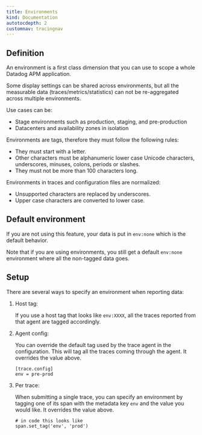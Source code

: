 ```yaml
---
title: Environments
kind: Documentation
autotocdepth: 2
customnav: tracingnav
---
```

## Definition

An environment is a first class dimension that you can use to scope a whole Datadog APM application.

Some display settings can be shared across environments, but all the measurable data (traces/metrics/statistics) can not be re-aggregated across multiple environments.

Use cases can be:

* Stage environments such as production, staging, and pre-production
* Datacenters and availability zones in isolation

Environments are tags, therefore they must follow the following rules:

* They must start with a letter.
* Other characters must be alphanumeric lower case Unicode characters, underscores, minuses, colons, periods or slashes.
* They must not be more than 100 characters long.

Environments in traces and configuration files are normalized:

* Unsupported characters are replaced by underscores.
* Upper case characters are converted to lower case.

## Default environment

If you are not using this feature, your data is put in `env:none` which is the default behavior.

Note that if you are using environments, you still get a default `env:none` environment where all the non-tagged data goes.

## Setup

There are several ways to specify an environment when reporting data:

1. Host tag:

    If you use a host tag that looks like `env:XXXX`, all the traces reported from that agent are tagged accordingly.

2. Agent config:

    You can override the default tag used by the trace agent in the configuration. This will tag all the traces coming through the agent. It overrides the value above.

    ```
    [trace.config]
    env = pre-prod
    ```

3. Per trace:

    When submitting a single trace, you can specify an environment by tagging one of its span with the metadata key `env` and the value you would like. It overrides the value above.

    ```
    # in code this looks like
    span.set_tag('env', 'prod')
    ```

